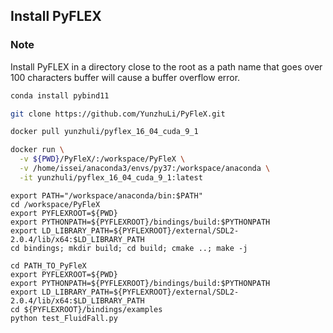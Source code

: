 ## Install PyFLEX

### Note
Install PyFLEX in a directory close to the root as a path name that goes over 100 characters buffer will cause a buffer overflow error.

```bash
conda install pybind11

git clone https://github.com/YunzhuLi/PyFleX.git

docker pull yunzhuli/pyflex_16_04_cuda_9_1

docker run \
  -v ${PWD}/PyFleX/:/workspace/PyFleX \
  -v /home/issei/anaconda3/envs/py37:/workspace/anaconda \
  -it yunzhuli/pyflex_16_04_cuda_9_1:latest

```


```
export PATH="/workspace/anaconda/bin:$PATH"
cd /workspace/PyFleX
export PYFLEXROOT=${PWD}
export PYTHONPATH=${PYFLEXROOT}/bindings/build:$PYTHONPATH
export LD_LIBRARY_PATH=${PYFLEXROOT}/external/SDL2-2.0.4/lib/x64:$LD_LIBRARY_PATH
cd bindings; mkdir build; cd build; cmake ..; make -j
```

```
cd PATH_TO_PyFleX
export PYFLEXROOT=${PWD}
export PYTHONPATH=${PYFLEXROOT}/bindings/build:$PYTHONPATH
export LD_LIBRARY_PATH=${PYFLEXROOT}/external/SDL2-2.0.4/lib/x64:$LD_LIBRARY_PATH
cd ${PYFLEXROOT}/bindings/examples
python test_FluidFall.py
```
